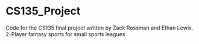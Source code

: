 # CS135_Project
Code for the CS135 final project written by Zack Rossman and Ethan Lewis. 2-Player fantasy sports for small sports leagues
